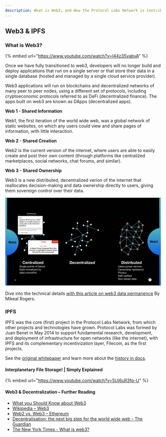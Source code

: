 ```yaml
---
description: What is Web3, and How the Protocol Labs Network is Contributing
---
```


## Web3 & IPFS

### What is Web3?

{% embed url="https://www.youtube.com/watch?v=l44z35vabvA" %}

Once we have fully transitioned to web3, developers will no longer build and deploy applications that run on a single server or that store their data in a single database (hosted and managed by a single cloud service provider).

Web3 applications will run on blockchains and decentralized networks of many peer to peer nodes, using a different set of protocols, including cryptoeconomic protocols referred to as DeFi (decentralized finance). The apps built on web3 are known as DApps (decentralized apps).

**Web 1 - Shared Information**

Web1, the first iteration of the world wide web, was a global network of static websites, on which any users could view and share pages of information, with little interaction.

**Web 2 - Shared Creation**

Web2 is the current version of the internet, where users are able to easily create and post their own content (through platforms like centralized marketplaces, social networks, chat forums, and similar).

**Web 3 - Shared Ownership**

Web3 is a new distributed, decentralized verion of the internet that reallocates decision-making and data ownership directly to users, giving them sovereign control over their data.

![Decentralized and Distributed](<../../.gitbook/assets/web2-web3.png>)

Dive into the technical details [with this article on web3 data permanence](https://mikeal.notion.site/web3-data-permanence-0230072b594748ed9aa0c71ad331f289) By Mikeal Rogers.

### IPFS

IPFS was the core (first) project in the Protocol Labs Network, from which other projects and technologies have grown. Protocol Labs was formed by Juan Benet in May 2014 to support fundamental research, development, and deployment of infrastructure for open networks (like the internet), with IPFS and its complementary incentivization layer, Filecoin, as the first projects.

See the [original whitepaper](https://ipfs.io/ipfs/QmR7GSQM93Cx5eAg6a6yRzNde1FQv7uL6X1o4k7zrJa3LX/ipfs.draft3.pdf) and learn more about the [history in docs](https://docs.ipfs.io/project/history/#a-p2p-summer-1999-2003).

#### Interplanetary File Storage! | Simply Explained

{% embed url="https://www.youtube.com/watch?v=5Uj6uR3fp-U" %}

#### Web3 & Decentralization – Further Reading

* [What you Should Know about Web3](https://medium.com/@vegxcodes/what-you-should-know-about-web3-part-1-15a2ddcfbc41)
* [Wikipedia – Web3](https://en.wikipedia.org/wiki/Web3)
* [Web2 vs. Web3 – Ethereum](https://ethereum.org/en/developers/docs/web2-vs-web3/)
* [Decentralisation: the next big step for the world wide web - The Guardian](https://www.theguardian.com/technology/2018/sep/08/decentralisation-next-big-step-for-the-world-wide-web-dweb-data-internet-censorship-brewster-kahle)
* [The New York Times - What  is web3?](https://www.nytimes.com/interactive/2022/03/18/technology/web3-definition-internet.html)
